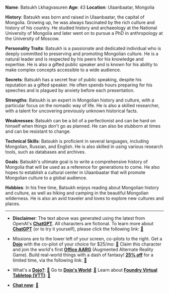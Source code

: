 **Name**: Batsukh Lkhagvasuren
**Age**: 43
**Location**: Ulaanbaatar, Mongolia

**History**:
Batsukh was born and raised in Ulaanbaatar, the capital of Mongolia. Growing up, he was always fascinated by the rich culture and history of his country. He studied history and archaeology at the National University of Mongolia and later went on to pursue a PhD in anthropology at the University of Moscow.

**Personality Traits**:
Batsukh is a passionate and dedicated individual who is deeply committed to preserving and promoting Mongolian culture. He is a natural leader and is respected by his peers for his knowledge and expertise. He is also a gifted public speaker and is known for his ability to make complex concepts accessible to a wide audience.

**Secrets**:
Batsukh has a secret fear of public speaking, despite his reputation as a gifted speaker. He often spends hours preparing for his speeches and is plagued by anxiety before each presentation.

**Strengths**:
Batsukh is an expert in Mongolian history and culture, with a particular focus on the nomadic way of life. He is also a skilled researcher, with a talent for uncovering previously unknown historical facts.

**Weaknesses**:
Batsukh can be a bit of a perfectionist and can be hard on himself when things don't go as planned. He can also be stubborn at times and can be resistant to change.

**Technical Skills**:
Batsukh is proficient in several languages, including Mongolian, Russian, and English. He is also skilled in using various research tools, such as databases and archives.

**Goals**:
Batsukh's ultimate goal is to write a comprehensive history of Mongolia that will be used as a reference for generations to come. He also hopes to establish a cultural center in Ulaanbaatar that will promote Mongolian culture to a global audience.

**Hobbies**:
In his free time, Batsukh enjoys reading about Mongolian history and culture, as well as hiking and camping in the beautiful Mongolian wilderness. He is also an avid traveler and loves to explore new cultures and places.
 

---
* **Disclaimer**: The text above was generated using the latest from OpenAI's [**ChatGPT**](https://openai.com/blog/chatgpt/).  All characters are fictional.  To learn more about [**ChatGPT**](https://openai.com/blog/chatgpt/) (or to try it yourself), please click the following link: [:closed_book:](https://openai.com/blog/chatgpt/)

* Missions are to the lower left of your screen, co-pilots to the right. Get a [**Dojo**](https://workmates.live/marketplace) with the co-pilot of your choice for $25/mo: [:green_book:](https://workmates.live/marketplace) Claim this character and join the world's first [**Office AARG**](https://dojos.world) (Augmented Alternate Reality Game). Build real-world things with a dash of fantasy! [**25% off**](https://blog.workmates.live/deal-on-a-dojo) for a limited time, via the following link: [:green_book:](https://blog.workmates.live/deal-on-a-dojo) 

* What's a [**Dojo?**](https://workdojos.com): [:blue_book:](https://workdojos.com)  Go to [**Dojo's World**](https://dojos.world): [:blue_book:](https://dojos.world)  Learn about [**Foundry Virtual Tabletop (VTT)**](https://foundryvtt.com): [:closed_book:](https://foundryvtt.com/)

* [**Chat now**](https://chat.workmates.live/channel/support): [:ledger:](https://chat.workmates.live/channel/support)